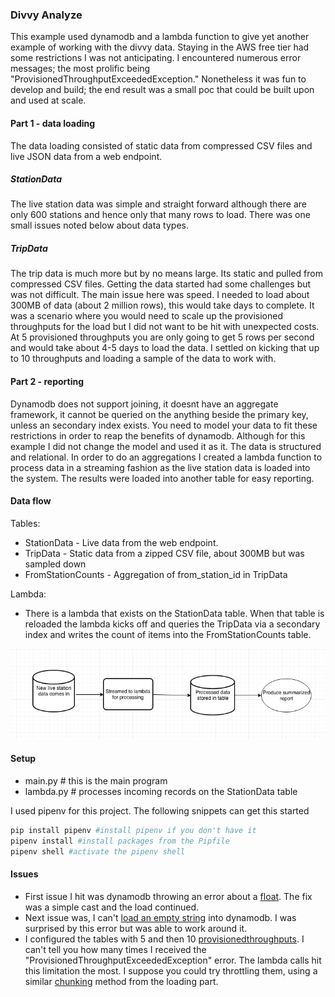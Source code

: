 ### Divvy Analyze

This example used dynamodb and a lambda function to give yet another example of working with the divvy data. Staying in the AWS free tier had some restrictions I was not anticipating. I encountered numerous error messages; the most prolific being "ProvisionedThroughputExceededException." Nonetheless it was fun to develop and build; the end result was a small poc that could be built upon and used at scale. 
   

#### Part 1 - data loading

The data loading consisted of static data from compressed CSV files and live JSON data from a web endpoint. 
##### StationData

The live station data was simple and straight forward although there are only 600 stations and hence only that many rows to load. There was one small issues noted below about data types. 

##### TripData

The trip data is much more but by no means large. Its static and pulled from compressed CSV files. Getting the data started had some challenges but was not difficult. The main issue here was speed. I needed to load about 300MB of data (about 2 million rows), this would take days to complete. It was a scenario where you would need to scale up the provisioned throughputs for the load but I did not want to be hit with unexpected costs. At 5 provisioned throughputs you are only going to get 5 rows per second and would take about 4-5 days to load the data. I settled on kicking that up to 10 throughputs and loading a sample of the data to work with. 
 
#### Part 2 - reporting

Dynamodb does not support joining, it doesnt have an aggregate framework, it cannot be queried on the anything beside the primary key, unless an secondary index exists. You need to model your data to fit these restrictions in order to reap the benefits of dynamodb. Although for this example I did not change the model and used it as it. The data is structured and relational. In order to do an aggregations I created a lambda function to process data in a streaming fashion as the live station data is loaded into the system. The results were loaded into another table for easy reporting.


#### Data flow

Tables:
* StationData - Live data from the web endpoint.
* TripData - Static data from a zipped CSV file, about 300MB but was sampled down
* FromStationCounts - Aggregation of from_station_id in TripData

Lambda:
* There is a lambda that exists on the StationData table. When that table is reloaded the lambda kicks off and queries the TripData via a secondary index and writes the count of items into the FromStationCounts table.  

![aws_flow](aws_viz.png) 

#### Setup

* main.py # this is the main program
* lambda.py # processes incoming records on the StationData table

I used pipenv for this project. The following snippets can get this started

```python
pip install pipenv #install pipenv if you don't have it
pipenv install #install packages from the Pipfile
pipenv shell #activate the pipenv shell
```

#### Issues


* First issue I hit was dynamodb throwing an error about a [float](https://github.com/j8mathis/divvy_analyze/blob/master/aws/utils.py#L31). The fix was a simple cast and the load continued. 
* Next issue was, I can't [load an empty string](https://githu.com/j8mathis/divvy_analyze/blob/master/aws/utils.py#L101) into dynamodb. I was surprised by this error but was able to work around it.
* I configured the tables with 5 and then 10 [provisionedthroughputs](https://github.com/j8mathis/divvy_analyze/blob/master/aws/utils.py#L134). I can't tell you how many times I received the "ProvisionedThroughputExceededException" error. The lambda calls hit this limitation the most. I suppose you could try throttling them, using a similar [chunking](https://github.com/j8mathis/divvy_analyze/blob/master/aws/utils.py#L46) method from the loading part. 


